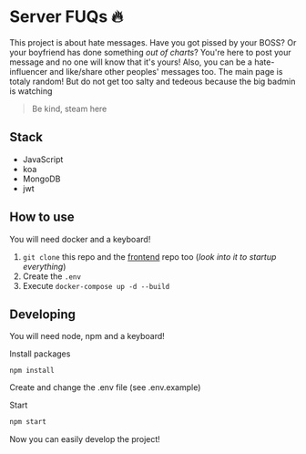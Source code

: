 # Server FUQs :fire:

This project is about hate messages. Have you got pissed by your BOSS? Or your boyfriend has done something *out of charts*? You're here to post your message and no one will know that it's yours! Also, you can be a hate-influencer and like/share other peoples' messages too. The main page is totaly random! But do not get too salty and tedeous because the big badmin is watching

> Be kind, steam here

## Stack
- JavaScript
- koa
- MongoDB
- jwt

## How to use

You will need docker and a keyboard!

1. `git clone` this repo and the [frontend](https://github.com/RipDevil/client-FUQs) repo too (*look into it to startup everything*)
2. Create the `.env`
3. Execute `docker-compose up -d --build`

## Developing

You will need node, npm and a keyboard!

Install packages

```
npm install
```

Create and change the .env file (see .env.example)

Start

```bash
npm start
```

Now you can easily develop the project!